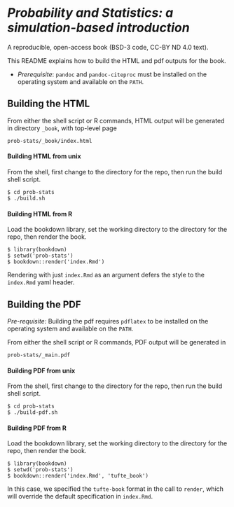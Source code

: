 # *Probability and Statistics: a simulation-based introduction*  
A reproducible, open-access book (BSD-3 code, CC-BY ND 4.0 text).

This README explains how to build the HTML and pdf outputs for the
book.

* *Prerequisite*:  `pandoc` and `pandoc-citeproc` must be installed on
  the operating system and available on the `PATH`.

## Building the HTML


From either the shell script or R commands, HTML output will be generated in directory `_book`, with top-level page

```
prob-stats/_book/index.html
```

#### Building HTML from unix

From the shell, first change to the directory for the repo, then run the build shell script.
```
$ cd prob-stats
$ ./build.sh
```

#### Building HTML from R

Load the bookdown library, set the working directory to the directory for the repo, then render the book.

```
$ library(bookdown)
$ setwd('prob-stats')
$ bookdown::render('index.Rmd')
```

Rendering with just `index.Rmd` as an argument defers the style to the `index.Rmd` yaml header.


## Building the PDF

*Pre-requisite:* Building the pdf requires `pdflatex` to be installed
  on the operating system and available on the `PATH`.

From either the shell script or R commands, PDF output will be
generated in

```
prob-stats/_main.pdf
```

#### Building PDF from unix

From the shell, first change to the directory for the repo, then run the build shell script.
```
$ cd prob-stats
$ ./build-pdf.sh
```


#### Building PDF from R

Load the bookdown library, set the working directory to the directory for the repo, then render the book.

```
$ library(bookdown)
$ setwd('prob-stats')
$ bookdown::render('index.Rmd', 'tufte_book')
```

In this case, we specified the `tufte-book` format in the call to
`render`, which will override the default specification in `index.Rmd`.



